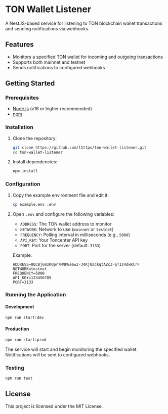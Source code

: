 # TON Wallet Listener

A NestJS-based service for listening to TON blockchain wallet transactions and sending notifications via webhooks.

## Features

- Monitors a specified TON wallet for incoming and outgoing transactions
- Supports both mainnet and testnet
- Sends notifications to configured webhooks

## Getting Started

### Prerequisites

- [Node.js](https://nodejs.org/) (v16 or higher recommended)
- [npm](https://www.npmjs.com/)

### Installation

1. Clone the repository:
   ```bash
   git clone https://github.com/l1ttps/ton-wallet-listener.git
   cd ton-wallet-listener
   ```
2. Install dependencies:
   ```bash
   npm install
   ```

### Configuration

1. Copy the example environment file and edit it:
   ```bash
   cp example.env .env
   ```
2. Open `.env` and configure the following variables:

   - `ADDRESS`: The TON wallet address to monitor
   - `NETWORK`: Network to use (`mainnet` or `testnet`)
   - `FREQUENCY`: Polling interval in milliseconds (e.g., `5000`)
   - `API_KEY`: Your Toncenter API key
   - `PORT`: Port for the server (default: `3133`)

   Example:

   ```env
   ADDRESS=0QCBjGmzK0pr7MNPEe6wZ-34Kj0ZckqtAZcZ-pT1z4dwKCrF
   NETWORK=testnet
   FREQUENCY=5000
   API_KEY=123456789
   PORT=3133
   ```

### Running the Application

#### Development

```bash
npm run start:dev
```

#### Production

```bash
npm run start:prod
```

The service will start and begin monitoring the specified wallet. Notifications will be sent to configured webhooks.

### Testing

```bash
npm run test
```

## License

This project is licensed under the MIT License.
